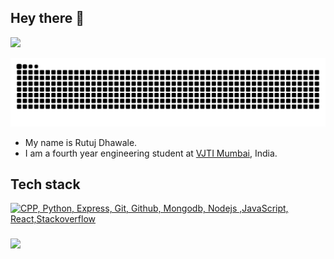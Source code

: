## Hey there 👋

<!--
**killjoycircuit/killjoycircuit** is a ✨ _special_ ✨ repository because its `README.md` (this file) appears on your GitHub profile.
-->

<p align="left">
  <a href="https://www.linkedin.com/in/rutuj-dhawale-6a471931b/"><img src="https://img.shields.io/badge/LinkedIn-blue?style=flat&logo=linkedin&logoColor=white" /></a>
</p>

<p align="cengter">
  <img src="https://raw.githubusercontent.com/killjoycircuit/killjoycircuit/output/github-contribution-grid-snake-dark.svg#gh-dark-mode-only" />
</p>

- My name is Rutuj Dhawale.
- I am a fourth year engineering student at [VJTI Mumbai](https://vjti.ac.in/), India.

## Tech stack

[![CPP, Python, Express, Git, Github, Mongodb, Nodejs ,JavaScript, React,Stackoverflow](https://skillicons.dev/icons?i=cpp,py,express,git,github,mongodb,nodejs,js,react,stackoverflow&perline=10)](https://skillicons.dev)

###
<img align="left" src="https://komarev.com/ghpvc/?username=killjoycircuit&color=blue"/>

